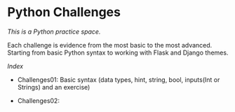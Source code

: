 # Python Challenges
*_This is a Python practice space._*

Each challenge is evidence from the most basic to the most advanced.
Starting from basic Python syntax to working with Flask and Django themes.

*Index*
- Challenges01: Basic syntax (data types, hint, string, bool, inputs(Int or Strings) and an exercise)

- Challenges02: 